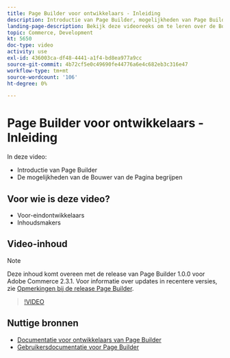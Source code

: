 ```yaml
---
title: Page Builder voor ontwikkelaars - Inleiding
description: Introductie van Page Builder, mogelijkheden van Page Builder begrijpen
landing-page-description: Bekijk deze videoreeks om te leren over de Bouwer van de Pagina en hoe u het kunt uitbreiden om optimaal tot stand te brengen [!DNL Commerce] storefront experience.
topic: Commerce, Development
kt: 5650
doc-type: video
activity: use
exl-id: 436003ca-df48-4441-a1f4-bd8ea977a9cc
source-git-commit: 4b72cf5e0c49690fe44776a6e4c682eb3c316e47
workflow-type: tm+mt
source-wordcount: '106'
ht-degree: 0%

---
```


# Page Builder voor ontwikkelaars - Inleiding

In deze video:

- Introductie van Page Builder
- De mogelijkheden van de Bouwer van de Pagina begrijpen

## Voor wie is deze video?

- Voor-eindontwikkelaars
- Inhoudsmakers

## Video-inhoud

>[!NOTE]
>
>Deze inhoud komt overeen met de release van Page Builder 1.0.0 voor Adobe Commerce 2.3.1. Voor informatie over updates in recentere versies, zie [Opmerkingen bij de release Page Builder](https://devdocs.magento.com/page-builder/docs/release-notes.html).

>[!VIDEO](https://video.tv.adobe.com/v/35709?quality=12&learn=on)

## Nuttige bronnen

- [Documentatie voor ontwikkelaars van Page Builder](https://devdocs.magento.com/page-builder/docs/index.html)
- [Gebruikersdocumentatie voor Page Builder](https://docs.magento.com/user-guide/cms/page-builder.html)
